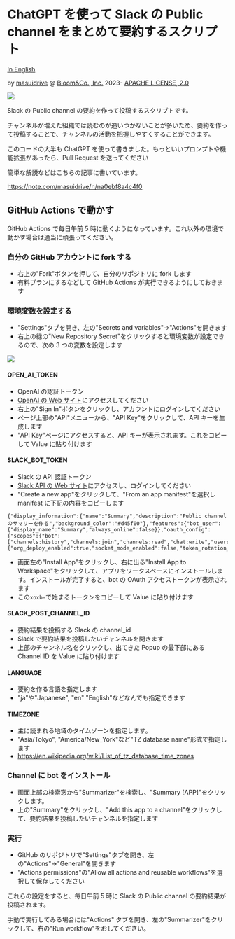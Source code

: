 # ChatGPT を使って Slack の Public channel をまとめて要約するスクリプト

[In English](./README.md)

by [masuidrive](https://twitter.com/masuidrive) @ [Bloom&Co., Inc.](https://www.bloom-and-co.com/) 2023-
[APACHE LICENSE, 2.0](https://www.apache.org/licenses/LICENSE-2.0)

![](https://raw.githubusercontent.com/masuidrive/slack-summarizer/main/images/slack-summarized.ja.png)

Slack の Public channel の要約を作って投稿するスクリプトです。

チャンネルが増えた組織では読むのが追いつかないことが多いため、要約を作って投稿することで、チャンネルの活動を把握しやすくすることができます。

このコードの大半も ChatGPT を使って書きました。もっといいプロンプトや機能拡張があったら、Pull Request を送ってください

簡単な解説などはこちらの記事に書いています。

https://note.com/masuidrive/n/na0ebf8a4c4f0

## GitHub Actions で動かす

GitHub Actions で毎日午前 5 時に動くようになっています。これ以外の環境で動かす場合は適当に頑張ってください。

### 自分の GitHub アカウントに fork する

- 右上の"Fork"ボタンを押して、自分のリポジトリに fork します
- 有料プランにするなどして GitHub Actions が実行できるようにしておきます

### 環境変数を設定する

- "Settings"タブを開き、左の"Secrets and variables"→"Actions"を開きます
- 右上の緑の"New Repository Secret"をクリックすると環境変数が設定できるので、次の 3 つの変数を設定します

![](https://raw.githubusercontent.com/masuidrive/slack-summarizer/main/images/github-settings.png)

#### OPEN_AI_TOKEN

- OpenAI の認証トークン
- [OpenAI の Web サイト](https://platform.openai.com/)にアクセスしてください
- 右上の"Sign In"ボタンをクリックし、アカウントにログインしてください
- ページ上部の"API"メニューから、"API Key"をクリックして、API キーを生成します
- "API Key"ページにアクセスすると、API キーが表示されます。これをコピーして Value に貼り付けます

#### SLACK_BOT_TOKEN

- Slack の API 認証トークン
- [Slack API の Web サイト](https://api.slack.com/)にアクセスし、ログインしてください
- "Create a new app"をクリックして、"From an app manifest"を選択し manifest に下記の内容をコピーします

```
{"display_information":{"name":"Summary","description":"Public channelのサマリーを作る","background_color":"#d45f00"},"features":{"bot_user":{"display_name":"Summary","always_online":false}},"oauth_config":{"scopes":{"bot":["channels:history","channels:join","channels:read","chat:write","users:read"]}},"settings":{"org_deploy_enabled":true,"socket_mode_enabled":false,"token_rotation_enabled":false}}
```

- 画面左の"Install App"をクリックし、右に出る"Install App to Workspace"をクリックして、アプリをワークスペースにインストールします。インストールが完了すると、bot の OAuth アクセストークンが表示されます
- この`xoxb-`で始まるトークンをコピーして Value に貼り付けます

#### SLACK_POST_CHANNEL_ID

- 要約結果を投稿する Slack の channel_id
- Slack で要約結果を投稿したいチャンネルを開きます
- 上部のチャンネル名をクリックし、出てきた Popup の最下部にある Channel ID を Value に貼り付けます

#### LANGUAGE

- 要約を作る言語を指定します
- "ja"や"Japanese", "en" "English"などなんでも指定できます

#### TIMEZONE

- 主に読まれる地域のタイムゾーンを指定します。
- "Asia/Tokyo", "America/New_York"など"TZ database name"形式で指定します
- https://en.wikipedia.org/wiki/List_of_tz_database_time_zones

### Channel に bot をインストール

- 画面上部の検索窓から"Summarizer"を検索し、"Summary [APP]"をクリックします。
- 上の"Summary"をクリックし、"Add this app to a channel"をクリックして、要約結果を投稿したいチャンネルを指定します

### 実行

- GitHub のリポジトリで"Settings"タブを開き、左の"Actions"→"General"を開きます
- "Actions permissions"の"Allow all actions and reusable workflows"を選択して保存してください

これらの設定をすると、毎日午前 5 時に Slack の Public channel の要約結果が投稿されます。

手動で実行してみる場合には"Actions" タブを開き、左の"Summarizer"をクリックして、右の"Run workflow"をおしてください。
